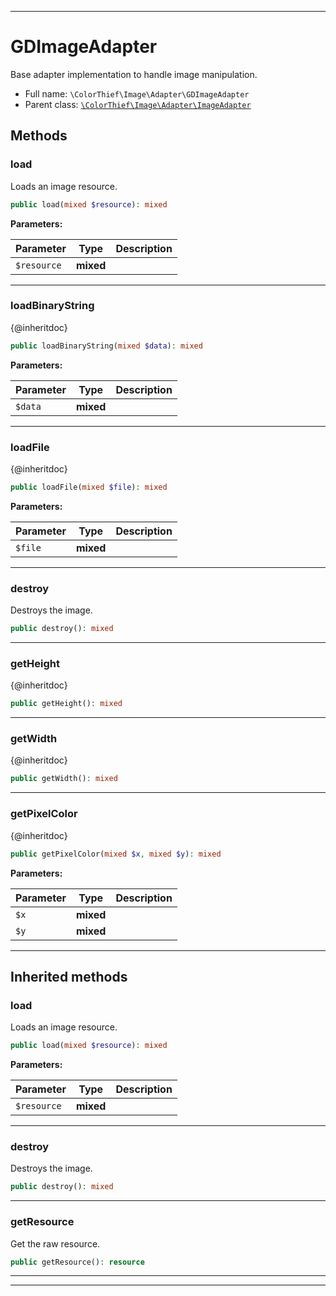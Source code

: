 ***

# GDImageAdapter

Base adapter implementation to handle image manipulation.

* Full name: `\ColorThief\Image\Adapter\GDImageAdapter`
* Parent class: [`\ColorThief\Image\Adapter\ImageAdapter`](./ImageAdapter.md)

## Methods

### load

Loads an image resource.

```php
public load(mixed $resource): mixed
```

**Parameters:**

| Parameter | Type | Description |
|-----------|------|-------------|
| `$resource` | **mixed** |  |

***

### loadBinaryString

{@inheritdoc}

```php
public loadBinaryString(mixed $data): mixed
```

**Parameters:**

| Parameter | Type | Description |
|-----------|------|-------------|
| `$data` | **mixed** |  |

***

### loadFile

{@inheritdoc}

```php
public loadFile(mixed $file): mixed
```

**Parameters:**

| Parameter | Type | Description |
|-----------|------|-------------|
| `$file` | **mixed** |  |

***

### destroy

Destroys the image.

```php
public destroy(): mixed
```

***

### getHeight

{@inheritdoc}

```php
public getHeight(): mixed
```

***

### getWidth

{@inheritdoc}

```php
public getWidth(): mixed
```

***

### getPixelColor

{@inheritdoc}

```php
public getPixelColor(mixed $x, mixed $y): mixed
```

**Parameters:**

| Parameter | Type | Description |
|-----------|------|-------------|
| `$x` | **mixed** |  |
| `$y` | **mixed** |  |

***

## Inherited methods

### load

Loads an image resource.

```php
public load(mixed $resource): mixed
```

**Parameters:**

| Parameter | Type | Description |
|-----------|------|-------------|
| `$resource` | **mixed** |  |

***

### destroy

Destroys the image.

```php
public destroy(): mixed
```

***

### getResource

Get the raw resource.

```php
public getResource(): resource
```

***


***

